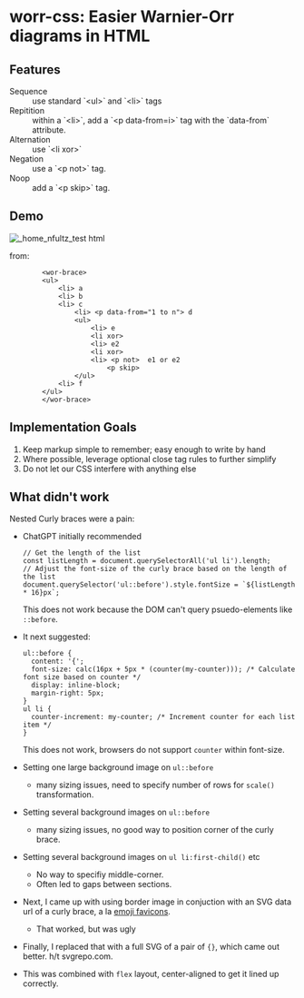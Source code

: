 # worr-css: Easier Warnier-Orr diagrams in HTML

## Features

<dl>
<dt> Sequence </dt>
  <dd>
use standard `&lt;ul&gt;` and `&lt;li&gt;` tags
  </dd>
<dt> Repitition </dt>
  <dd>
within a `&lt;li&gt;`, add a `&lt;p data-from=i&gt;` tag with the `data-from` attribute.
  </dd>
<dt> Alternation </dt>
  <dd>
use `&lt;li xor&gt;`
  </dd>
<dt> Negation </dt>
  <dd>
use a `&lt;p not&gt;` tag.
  </dd>
<dt> Noop </dt>
  <dd>
add a `&lt;p skip&gt;` tag.
  </dd>
</dl>

## Demo

![_home_nfultz_test html](https://github.com/nfultz/worr-css/assets/418638/40bedefd-cc76-4d89-b9e3-6aec121bfca1)

from:

```
        <wor-brace>
        <ul>
            <li> a
            <li> b
            <li> c
                <li> <p data-from="1 to n"> d
                <ul>
                    <li> e
                    <li xor>
                    <li> e2
                    <li xor>
                    <li> <p not>  e1 or e2
                        <p skip>
                </ul>
            <li> f
        </ul>
        </wor-brace>

```

## Implementation Goals

1. Keep markup simple to remember; easy enough to write by hand
2. Where possible, leverage optional close tag rules to further simplify
3. Do not let our CSS interfere with anything else

## What didn't work

Nested Curly braces were a pain:

* ChatGPT initially recommended
    ```
    // Get the length of the list
    const listLength = document.querySelectorAll('ul li').length;
    // Adjust the font-size of the curly brace based on the length of the list
    document.querySelector('ul::before').style.fontSize = `${listLength * 16}px`;
    ```

    This does not work because the DOM can't query psuedo-elements like `::before`.
* It next suggested:
    ```
    ul::before {
      content: '{';
      font-size: calc(16px + 5px * (counter(my-counter))); /* Calculate font size based on counter */
      display: inline-block;
      margin-right: 5px;
    }
    ul li {
      counter-increment: my-counter; /* Increment counter for each list item */
    }
    ```

    This does not work, browsers do not support `counter` within font-size.

* Setting one large background image on `ul::before`
  * many sizing issues, need to specify number of rows for `scale()` transformation.
* Setting several background images on `ul::before`
  * many sizing issues, no good way to position corner of the curly brace.
* Setting several background images on `ul li:first-child()` etc
  * No way to specifiy middle-corner.
  * Often led to gaps between sections.
* Next, I came up with using border image in conjuction with an SVG data url
  of a curly brace, a la [emoji favicons](https://css-tricks.com/emoji-as-a-favicon/).
  * That worked, but was ugly
* Finally, I replaced that with a full SVG of a pair of `{}`, which came out better. h/t svgrepo.com.
* This was combined with `flex` layout, center-aligned to get it lined up correctly.

